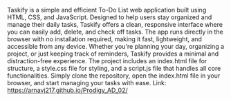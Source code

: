 Taskify is a simple and efficient To-Do List web application built using HTML, CSS, and JavaScript. 
Designed to help users stay organized and manage their daily tasks, Taskify offers a clean, responsive interface where you can easily add, delete, and check off tasks. 
The app runs directly in the browser with no installation required, making it fast, lightweight, and accessible from any device. 
Whether you're planning your day, organizing a project, or just keeping track of reminders, Taskify provides a minimal and distraction-free experience. 
The project includes an index.html file for structure, a style.css file for styling, and a script.js file that handles all core functionalities. 
Simply clone the repository, open the index.html file in your browser, and start managing your tasks with ease.
Link: https://arnavj217.github.io/Prodigy_AD_02/
